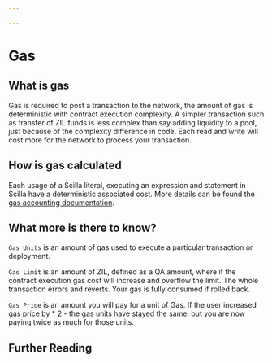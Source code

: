 ```yaml
---

---
```

# Gas

## What is gas

Gas is required to post a transaction to the network, the amount of gas is deterministic with contract execution complexity. A simpler transaction such as transfer of ZIL funds is less complex than say adding liquidity to a pool, just because of the complexity difference in code. Each read and write will cost more for the network to process your transaction.

## How is gas calculated

Each usage of a Scilla literal, executing an expression and statement in Scilla have a deterministic associated cost. More details can be found the [gas accounting documentation](https://github.com/Zilliqa/scilla-docs/blob/master/docs/texsources/gas-costs/gas-doc.pdf).

## What more is there to know?

```Gas Units``` is an amount of gas used to execute a particular transaction or deployment.

```Gas Limit``` is an amount of ZIL, defined as a QA amount, where if the contract execution gas cost will increase and overflow the limit. The whole transaction errors and reverts. Your gas is fully consumed if rolled back.

```Gas Price``` is an amount you will pay for a unit of Gas. If the user increased gas price by * 2 - the gas units have stayed the same, but you are now paying twice as much for those units.

## Further Reading

